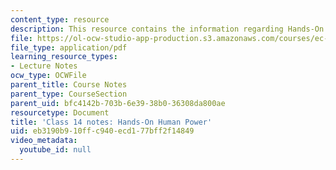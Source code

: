 ```yaml
---
content_type: resource
description: This resource contains the information regarding Hands-On Human Power.
file: https://ol-ocw-studio-app-production.s3.amazonaws.com/courses/ec-701j-d-lab-i-development-fall-2009/eb3190b910ffc940ecd177bff2f14849_MITEC_701JF09_lec14_notes.pdf
file_type: application/pdf
learning_resource_types:
- Lecture Notes
ocw_type: OCWFile
parent_title: Course Notes
parent_type: CourseSection
parent_uid: bfc4142b-703b-6e39-38b0-36308da800ae
resourcetype: Document
title: 'Class 14 notes: Hands-On Human Power'
uid: eb3190b9-10ff-c940-ecd1-77bff2f14849
video_metadata:
  youtube_id: null
---
```

